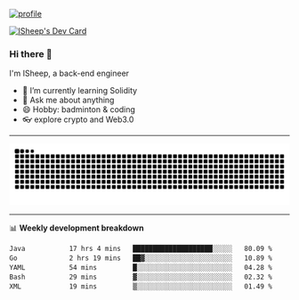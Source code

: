 [![profile](https://user-images.githubusercontent.com/54968314/208005045-e4b42f3b-833d-4242-bfcc-e764865553a2.svg)](https://www.calligrapher.ai/)

<a href="https://app.daily.dev/linziyang1106"><img src="https://api.daily.dev/devcards/v2/i4Spwx5Skx5FpTqWcwoit.png?r=kgx&type=wide" width="652" alt="ISheep's Dev Card"/></a>

### Hi there 🐏

I'm ISheep, a back-end engineer

- 🔭 I’m currently learning Solidity
- 💬 Ask me about anything
- 😄 Hobby: badminton & coding
- 👓 explore crypto and Web3.0

-------

![](https://raw.githubusercontent.com/ISheepp/ISheepp/output/github-contribution-grid-snake.svg)

-------

📊 **Weekly development breakdown**
<!--START_SECTION:waka-->

```txt
Java           17 hrs 4 mins   ████████████████████░░░░░   80.09 %
Go             2 hrs 19 mins   ██▓░░░░░░░░░░░░░░░░░░░░░░   10.89 %
YAML           54 mins         █░░░░░░░░░░░░░░░░░░░░░░░░   04.28 %
Bash           29 mins         ▓░░░░░░░░░░░░░░░░░░░░░░░░   02.32 %
XML            19 mins         ▒░░░░░░░░░░░░░░░░░░░░░░░░   01.49 %
```

<!--END_SECTION:waka-->

